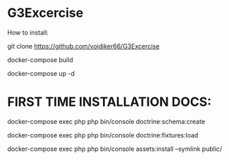 # G3Excercise


How to install:

git clone https://github.com/voidiker66/G3Excercise

docker-compose build

docker-compose up -d

# FIRST TIME INSTALLATION DOCS:

docker-compose exec php php bin/console doctrine:schema:create

docker-compose exec php php bin/console doctrine:fixtures:load

docker-compose exec php php bin/console assets:install –symlink public/